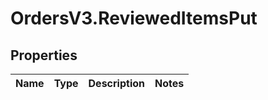 # OrdersV3.ReviewedItemsPut

## Properties
Name | Type | Description | Notes
------------ | ------------- | ------------- | -------------
